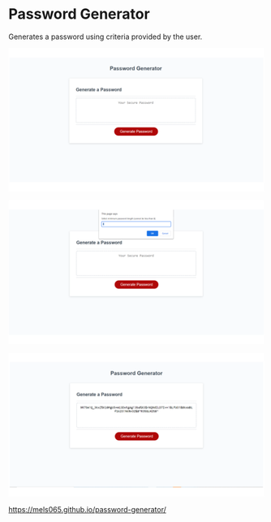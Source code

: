 # Password Generator

Generates a password using criteria provided by the user.

![](screenshots/screenshot1.png)

![](screenshots/screenshot2.png)

![](screenshots/screenshot3.png)

https://mels065.github.io/password-generator/
